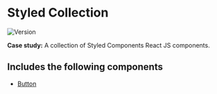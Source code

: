 # Styled Collection

![Version](https://img.shields.io/badge/version-0.1.2-success)

**Case study:** A collection of Styled Components React JS components.

## Includes the following components

- [Button](https://bit.dev/paoloduzioni/styled-collection/button)